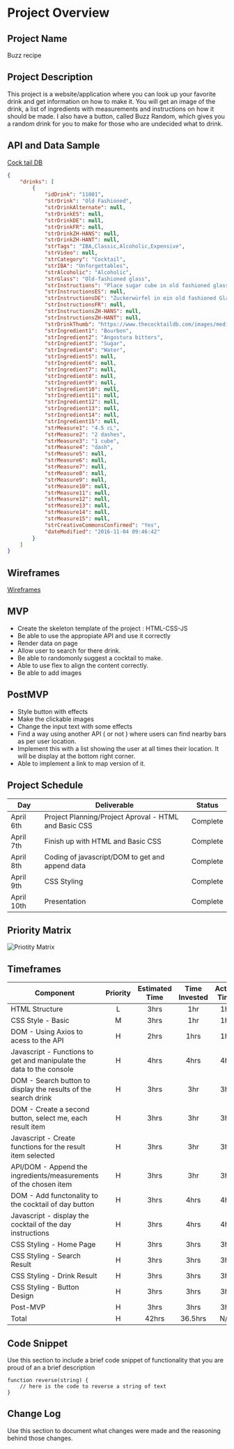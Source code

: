 # Project Overview

## Project Name

Buzz recipe

## Project Description

This project is a website/application where you can look up your favorite drink and get information on how to make it. You will get an image of the drink, a list of ingredients with measurements and instructions on how it should be made. I also have a button, called Buzz Random, which gives you a random drink for you to make for those who are undecided what to drink.

## API and Data Sample

[Cock tail DB](https://www.thecocktaildb.com/api.php)

```JSON 
{
    "drinks": [
        {
            "idDrink": "11001",
            "strDrink": "Old Fashioned",
            "strDrinkAlternate": null,
            "strDrinkES": null,
            "strDrinkDE": null,
            "strDrinkFR": null,
            "strDrinkZH-HANS": null,
            "strDrinkZH-HANT": null,
            "strTags": "IBA,Classic,Alcoholic,Expensive",
            "strVideo": null,
            "strCategory": "Cocktail",
            "strIBA": "Unforgettables",
            "strAlcoholic": "Alcoholic",
            "strGlass": "Old-fashioned glass",
            "strInstructions": "Place sugar cube in old fashioned glass and saturate with bitters, add a dash of plain water. Muddle until dissolved.\r\nFill the glass with ice cubes and add whiskey.\r\n\r\nGarnish with orange twist, and a cocktail cherry.",
            "strInstructionsES": null,
            "strInstructionsDE": "Zuckerwürfel in ein old fashioned Glas geben und mit Bitterstoff sättigen, einen Schuss Wasser hinzufügen. Vermischen, bis sie sich auflösen.",
            "strInstructionsFR": null,
            "strInstructionsZH-HANS": null,
            "strInstructionsZH-HANT": null,
            "strDrinkThumb": "https://www.thecocktaildb.com/images/media/drink/vrwquq1478252802.jpg",
            "strIngredient1": "Bourbon",
            "strIngredient2": "Angostura bitters",
            "strIngredient3": "Sugar",
            "strIngredient4": "Water",
            "strIngredient5": null,
            "strIngredient6": null,
            "strIngredient7": null,
            "strIngredient8": null,
            "strIngredient9": null,
            "strIngredient10": null,
            "strIngredient11": null,
            "strIngredient12": null,
            "strIngredient13": null,
            "strIngredient14": null,
            "strIngredient15": null,
            "strMeasure1": "4.5 cL",
            "strMeasure2": "2 dashes",
            "strMeasure3": "1 cube",
            "strMeasure4": "dash",
            "strMeasure5": null,
            "strMeasure6": null,
            "strMeasure7": null,
            "strMeasure8": null,
            "strMeasure9": null,
            "strMeasure10": null,
            "strMeasure11": null,
            "strMeasure12": null,
            "strMeasure13": null,
            "strMeasure14": null,
            "strMeasure15": null,
            "strCreativeCommonsConfirmed": "Yes",
            "dateModified": "2016-11-04 09:46:42"
        }
    ]
}
```

## Wireframes

[Wireframes](https://wireframe.cc/pro/pp/bdc896319330807)

## MVP

- Create the skeleton template of the project : HTML-CSS-JS
- Be able to use the appropiate API and use it correctly
- Render data on page 
- Allow user to search for there drink.
- Be able to randomonly suggest a cocktail to make.
- Able to use flex to align the content correctly.
- Be able to add images

## PostMVP 

- Style button with effects 
- Make the clickable images
- Change the input text with some effects
- Find a way using another API ( or not ) where users can find nearby bars as per user location.
- Implement this with a list showing the user at all times their location. It will be display at the bottom right corner.
- Able to implement a link to map version of it.


## Project Schedule

|  Day | Deliverable | Status
|---|---| ---|
|April 6th| Project Planning/Project Aproval - HTML and Basic CSS | Complete
|April 7th| Finish up with HTML and Basic CSS | Complete
|April 8th| Coding of javascript/DOM to get and append data | Complete
|April 9th| CSS Styling | Complete
|April 10th| Presentation | Complete

## Priority Matrix

![Priotity Matrix](https://i.imgur.com/stsKBoI.jpg)

## Timeframes

| Component | Priority | Estimated Time | Time Invested | Actual Time |
| --- | :---: |  :---: | :---: | :---: |
| HTML Structure | L | 3hrs| 1hr | 1hr |
| CSS Style - Basic | M | 3hrs| 1hr | 1hr |
| DOM - Using Axios to acess to the API | H | 2hrs| 1hrs | 1hr |
| Javascript - Functions to get and manipulate the data to the console| H | 4hrs| 4hrs | 4hr |
| DOM - Search button to display the results of the search drink| H | 3hrs| 3hr | 3hr |
| DOM - Create a second button, select me, each result item| H | 3hrs| 3hr | 3hr |
| Javascript - Create functions for the result item selected | H | 3hrs| 3hr |3hr |
| API/DOM - Append the ingredients/measurements of the chosen item| H | 3hrs| 3hr | 3hr |
| DOM - Add functonality to the cocktail of day button| H | 3hrs| 4hrs | 4hr |
| Javascript - display the cocktail of the day instructions| H | 3hrs| 4hrs | 4hr |
| CSS Styling - Home Page | H | 3hrs| 3hrs | 3hr |
| CSS Styling - Search Result| H | 3hrs| 3hrs | 3hr |
| CSS Styling - Drink Result | H | 3hrs| 3hrs | 3hr |
| CSS Styling - Button Design | H | 3hrs| 3hrs | 3hr|
| Post-MVP | H | 3hrs| 3hrs | 3hr|
| Total | H | 42hrs| 36.5hrs | N/A | 

## Code Snippet

Use this section to include a brief code snippet of functionality that you are proud of an a brief description  

```
function reverse(string) {
	// here is the code to reverse a string of text
}
```

## Change Log
 Use this section to document what changes were made and the reasoning behind those changes.  
